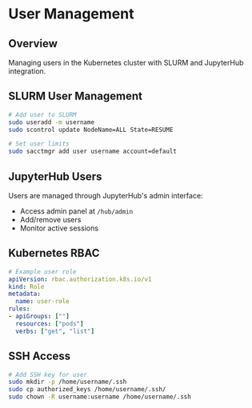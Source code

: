 # User Management

## Overview
Managing users in the Kubernetes cluster with SLURM and JupyterHub integration.

## SLURM User Management
```bash
# Add user to SLURM
sudo useradd -m username
sudo scontrol update NodeName=ALL State=RESUME

# Set user limits
sudo sacctmgr add user username account=default
```

## JupyterHub Users
Users are managed through JupyterHub's admin interface:
- Access admin panel at `/hub/admin`
- Add/remove users
- Monitor active sessions

## Kubernetes RBAC
```yaml
# Example user role
apiVersion: rbac.authorization.k8s.io/v1
kind: Role
metadata:
  name: user-role
rules:
- apiGroups: [""]
  resources: ["pods"]
  verbs: ["get", "list"]
```

## SSH Access
```bash
# Add SSH key for user
sudo mkdir -p /home/username/.ssh
sudo cp authorized_keys /home/username/.ssh/
sudo chown -R username:username /home/username/.ssh
```
